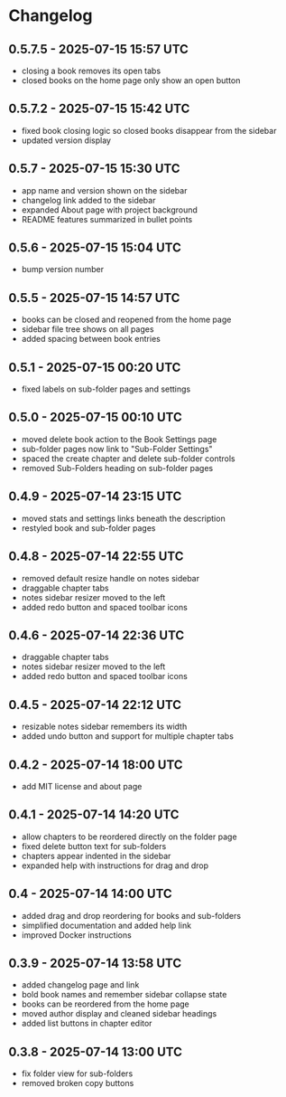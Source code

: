 # Changelog

## 0.5.7.5 - 2025-07-15 15:57 UTC
- closing a book removes its open tabs
- closed books on the home page only show an open button

## 0.5.7.2 - 2025-07-15 15:42 UTC
- fixed book closing logic so closed books disappear from the sidebar
- updated version display

## 0.5.7 - 2025-07-15 15:30 UTC
- app name and version shown on the sidebar
- changelog link added to the sidebar
- expanded About page with project background
- README features summarized in bullet points

## 0.5.6 - 2025-07-15 15:04 UTC
- bump version number

## 0.5.5 - 2025-07-15 14:57 UTC
- books can be closed and reopened from the home page
- sidebar file tree shows on all pages
- added spacing between book entries

## 0.5.1 - 2025-07-15 00:20 UTC
- fixed labels on sub-folder pages and settings

## 0.5.0 - 2025-07-15 00:10 UTC
- moved delete book action to the Book Settings page
- sub-folder pages now link to "Sub-Folder Settings"
- spaced the create chapter and delete sub-folder controls
- removed Sub-Folders heading on sub-folder pages

## 0.4.9 - 2025-07-14 23:15 UTC
- moved stats and settings links beneath the description
- restyled book and sub-folder pages

## 0.4.8 - 2025-07-14 22:55 UTC
- removed default resize handle on notes sidebar
- draggable chapter tabs
- notes sidebar resizer moved to the left
- added redo button and spaced toolbar icons

## 0.4.6 - 2025-07-14 22:36 UTC
- draggable chapter tabs
- notes sidebar resizer moved to the left
- added redo button and spaced toolbar icons

## 0.4.5 - 2025-07-14 22:12 UTC
- resizable notes sidebar remembers its width
- added undo button and support for multiple chapter tabs

## 0.4.2 - 2025-07-14 18:00 UTC
- add MIT license and about page

## 0.4.1 - 2025-07-14 14:20 UTC
- allow chapters to be reordered directly on the folder page
- fixed delete button text for sub-folders
- chapters appear indented in the sidebar
- expanded help with instructions for drag and drop

## 0.4 - 2025-07-14 14:00 UTC
- added drag and drop reordering for books and sub-folders
- simplified documentation and added help link
- improved Docker instructions

## 0.3.9 - 2025-07-14 13:58 UTC
- added changelog page and link
- bold book names and remember sidebar collapse state
- books can be reordered from the home page
- moved author display and cleaned sidebar headings
- added list buttons in chapter editor

## 0.3.8 - 2025-07-14 13:00 UTC
- fix folder view for sub-folders
- removed broken copy buttons
